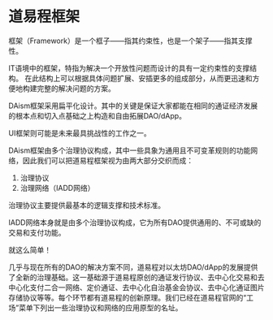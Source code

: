 # 道易程框架

框架（Framework）是一个框子——指其约束性，也是一个架子——指其支撑性。

IT语境中的框架，特指为解决一个开放性问题而设计的具有一定约束性的支撑结构。 在此结构上可以根据具体问题扩展、安插更多的组成部分，从而更迅速和方便地构建完整的解决问题的方案。

DAism框架采用扁平化设计。其中的关键是保证大家都能在相同的通证经济发展的根本点和切入点基础之上构造和自由拓展DAO/dApp。

UI框架则可能是未来最具挑战性的工作之一。

DAism框架由多个治理协议构成，其中一些具象为通用且不可变革规则的功能网络，因此我们可以把道易程框架视为由两大部分交织而成：

1. 治理协议
2. 治理网络（IADD网络）

治理协议主要提供最基本的逻辑支撑和技术标准。

IADD网络本身就是由多个治理协议构成，它为所有DAO提供通用的、不可或缺的交易和支付功能。

就这么简单！

几乎与现在所有的DAO的解决方案不同，道易程对以太坊DAO/dApp的发展提供了全新的治理基础。这一基础源于道易程原创的通证发行协议、去中心化交易和去中心化支付二合一网络、定价通证、去中心化自治基金会协议、去中心化通证图片存储协议等等。每个环节都有道易程的创新原理。我们已经在道易程官网的“工场”菜单下列出一些治理协议和网络的应用原型的名址。
